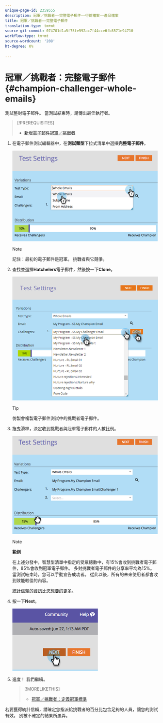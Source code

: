```yaml
---
unique-page-id: 2359555
description: 冠軍／挑戰者——完整電子郵件——行銷檔案——產品檔案
title: 冠軍／挑戰者——完整電子郵件
translation-type: tm+mt
source-git-commit: 074701d1a5f75fe592ac7f44cce6fb3571e94710
workflow-type: tm+mt
source-wordcount: '208'
ht-degree: 0%

---
```



# 冠軍／挑戰者：完整電子郵件{#champion-challenger-whole-emails}

測試整封電子郵件。 當測試結束時，請傳出最佳執行者。

>[!PREREQUISITES]
>
>* [新增電子郵件冠軍／挑戰者](add-an-email-champion-challenger.md)

>



1. 在電子郵件測試編輯器中，在**測試類型**下拉式清單中選擇&#x200B;**完整電子郵件**。

   ![](assets/image2014-9-12-16-3a39-3a14.png)

   >[!NOTE]
   >
   >記住：最初的電子郵件是冠軍。 挑戰者與它競爭。

1. 查找並選擇&#x200B;**Hatchelers**&#x200B;電子郵件，然後按一下&#x200B;**Clone**。

   ![](assets/image2015-8-10-11-3a46-3a28.png)

   >[!TIP]
   >
   >仿製會複製電子郵件測試中的挑戰者電子郵件。

1. 拖曳滑桿，決定收到挑戰者與冠軍電子郵件的人數比例。

   ![](assets/image2014-9-12-16-3a41-3a44.png)

   >[!NOTE]
   >
   >**範例**
   >
   >
   >在上述分發中，智慧型清單中指定的受眾總數中，有15%會收到挑戰者電子郵件，85%會收到冠軍電子郵件。 多封挑戰者電子郵件的分享率平均為15%。 當測試結束時，您可以手動宣告成功者。 從此以後，所有的未來使用者都會收到效能較佳的內容。

   [統計信賴的資訊比您想要的更多](http://en.wikipedia.org/wiki/Confidence_interval)。

1. 按一下&#x200B;**Next**。

   ![](assets/image2014-9-12-16-3a42-3a9.png)

1. 進度！ 我們繼續。

   >[!MORELIKETHIS]
   >
   >
   >    
   >    
   >    * [冠軍／挑戰者：定義冠軍標準](champion-challenger-define-champion-criteria.md)


若要獲得統計信賴，請確定您指派給挑戰者的百分比包含足夠的人員，讓您的測試有效。 別被不確定的結果所愚弄。